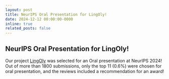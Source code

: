 ```yaml
---
layout: post
title: NeurIPS Oral Presentation for LingOly!
date: 2024-12-12 00:00:00-0000
inline: true
related_posts: false
---
```


## NeurIPS Oral Presentation for LingOly!

Our project <a href="https://arxiv.org/abs/2404.16019">LingOly</a> was selected for an Oral presentation at NeurIPS 2024! Out of more than 1800 submissions, only the top 11 (0.6%) were chosen for oral presentation, and the reviews included a recommendation for an award!